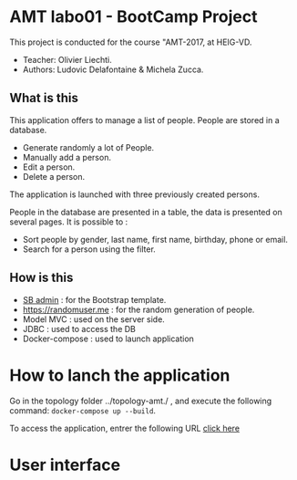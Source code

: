 # AMT labo01 - BootCamp Project

This project is conducted for the course "AMT-2017, at HEIG-VD.

* Teacher: Olivier Liechti.
* Authors: Ludovic Delafontaine & Michela Zucca.

## What is this
This application offers to manage a list of people. People are stored in a database.

* Generate randomly a lot of People.
* Manually add a person.
* Edit a person.
* Delete a person.

The application is launched with three previously created persons. 

People in the database are presented in a table, the data is presented on several pages. It is possible to :
* Sort people by gender, last name, first name, birthday, phone or email. 
* Search for a person using the filter.

## How is this
  * <a href="https://startbootstrap.com/template-overviews/sb-admin/">SB admin</a> : for the Bootstrap template.
  * <a href="https://randomuser.me/api/?inc=gender,name,dob,email,phone&results=">https://randomuser.me</a> : for the random
 generation of people.
  * Model MVC : used on the server side.
  * JDBC : used to access the DB
  * Docker-compose : used to launch application
  
# How to lanch the application
Go in the topology folder ../topology-amt./ , and execute the following command: ```docker-compose up --build```.

To access the application, entrer the following URL <a href="http://localhost:9090/AMTPeopleManager-1.0-SNAPSHOT/people-list">click here</a>

# User interface


